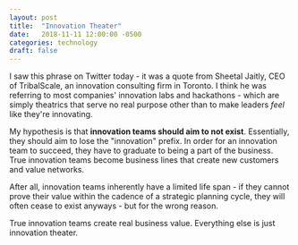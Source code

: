 ```yaml
---
layout: post
title:  "Innovation Theater"
date:   2018-11-11 12:00:00 -0500
categories: technology
draft: false
---
```


I saw this phrase on Twitter today - it was a quote from Sheetal Jaitly, CEO of TribalScale, an innovation consulting firm in Toronto. I think he was referring to most companies' innovation labs and hackathons - which are simply theatrics that serve no real purpose other than to make leaders _feel_ like they're 
innovating.

My hypothesis is that **innovation teams should aim to not exist**. Essentially, they should aim to lose the "innovation" prefix. In order for an innovation team to succeed, they have to graduate to being a part of the business. True innovation teams become business lines that create new customers and value networks. 

After all, innovation teams inherently have a limited life span - if they cannot prove their value within the cadence of a strategic planning cycle, they will often cease to exist anyways - but for the wrong reason. 

True innovation teams create real business value. Everything else is just innovation theater.